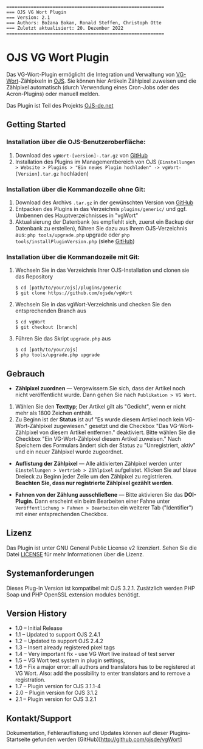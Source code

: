     ==========================================================
    === OJS VG Wort Plugin
    === Version: 2.1
    === Authors: Božana Bokan, Ronald Steffen, Christoph Otte
    === Zuletzt aktualisiert: 20. Dezember 2022
    ==========================================================

# OJS VG Wort Plugin

Das VG-Wort-Plugin ermöglicht die Integration und Verwaltung von [VG-Wort](https://www.vgwort.de/startseite.html)-Zählpixeln in [OJS](https://pkp.sfu.ca/ojs/). Sie können hier Artikeln Zählpixel zuweisen und die Zählpixel automatisch (durch Verwendung eines Cron-Jobs oder des Acron-Plugins) oder manuell melden.

Das Plugin ist Teil des Projekts [OJS-de.net](http://www.ojs-de.net)


## Getting Started

### Installation über die OJS-Benutzeroberfläche:

1. Download des `vgWort-[version]-.tar.gz` von [GitHub](https://github.com/ojsde/vgWort/)
2. Installation des Plugins im Managementbereich von OJS (`Einstellungen > Website > Plugins > "Ein neues Plugin hochladen" -> vgWort-[Version].tar.gz` hochladen)

### Installation über die Kommandozeile ohne Git:

1. Download des Archivs `.tar.gz` in der gewünschten Version von [GitHub](https://github.com/ojsde/vgWort)
2. Entpacken des Plugins in das Verzeichnis `plugins/generic/` und ggf. Umbennen des Hauptverzeichnisses in "vgWort"
3. Aktualisierung der Datenbank (es empfiehlt sich, zuerst ein Backup der Datenbank zu erstellen),
   führen Sie dazu aus Ihrem OJS-Verzeichnis aus: `php tools/upgrade.php` upgrade oder
   `php tools/installPluginVersion.php` (siehe [GitHub](https://github.com/pkp/pkp-lib/issues/2503))


### Installation über die Kommandozeile mit Git:

1. Wechseln Sie in das Verzeichnis Ihrer OJS-Installation und clonen sie das Repository

    ```console
    $ cd [path/to/your/ojs]/plugins/generic
    $ git clone https://github.com/ojsde/vgWort
    ```

2. Wechseln Sie in das vgWort-Verzeichnis und checken Sie den entsprechenden Branch aus

    ```console
    $ cd vgWort
    $ git checkout [branch]
    ```

3. Führen Sie das Skript `upgrade.php` aus

    ```console
    $ cd [path/to/your/ojs]
    $ php tools/upgrade.php upgrade
    ```


## Gebrauch

* **Zählpixel zuordnen** &mdash; Vergewissern Sie sich, dass der Artikel noch nicht veröffentlicht wurde. Dann gehen Sie nach `Publikation > VG Wort`.

1. Wählen Sie den **Texttyp**; Der Artikel gilt als "Gedicht", wenn er nicht mehr als 1800 Zeichen enthält.
2. Zu Beginn ist der **Status** ist auf "Es wurde diesem Artikel noch kein VG-Wort-Zählpixel zugewiesen." gesetzt und die Checkbox "Das VG-Wort-Zählpixel von diesem Artikel entfernen." deaktiviert. Bitte wählen Sie die Checkbox "Ein VG-Wort-Zählpixel diesem Artikel zuweisen." Nach Speichern des Formulars ändert sich der Status zu "Unregistriert, aktiv" und ein neuer Zählpixel wurde zugeordnet.

* **Auflistung der Zählpixel** &mdash; Alle aktivierten Zählpixel werden unter `Einstellungen > Vertrieb > Zählpixel` aufgelistet. Klicken Sie auf blaue Dreieck zu Beginn jeder Zeile um den Zählpixel zu registrieren. **Beachten Sie, dass nur registrierte Zählpixel gezählt werden**.

* **Fahnen von der Zählung ausschließene** &mdash; Bitte aktivieren Sie das **DOI-Plugin**. Dann erscheint ein beim Bearbeiten einer Fahne unter `Veröffentlichung > Fahnen > Bearbeiten` ein weiterer Tab ("Identifier") mit einer entsprechenden Checkbox.


## Lizenz

Das Plugin ist unter GNU General Public License v2 lizenziert. Sehen Sie die Datei [LICENSE](LICENSE) für mehr Informationen über die Lizenz.


## Systemanforderungen

Dieses Plug-In Version ist kompatibel mit OJS 3.2.1. Zusätzlich werden PHP Soap und PHP OpenSSL extension modules benötigt.


## Version History

* 1.0 &ndash; Initial Release
* 1.1 &ndash; Updated to support OJS 2.4.1
* 1.2 &ndash; Updated to support OJS 2.4.2
* 1.3 &ndash; Insert already registered pixel tags
* 1.4 &ndash; Very important fix - use VG Wort live instead of test server
* 1.5 &ndash; VG Wort test system in plugin settings,
* 1.6 &ndash; Fix a major error: all authors and translators has to be registered at VG Wort. Also: add the possibility to enter translators and to remove a registration.
* 1.7 &ndash; Plugin version for OJS 3.1.1-4
* 2.0 &ndash; Plugin version for OJS 3.1.2
* 2.1 &ndash; Plugin version for OJS 3.2.1


## Kontakt/Support

Dokumentation, Fehlerauflistung und Updates können auf dieser Plugins-Startseite gefunden werden (GitHub)[http://github.com/ojsde/vgWort]
